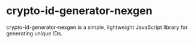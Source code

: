 # crypto-id-generator-nexgen
crypto-id-generator-nexgen is a simple, lightweight JavaScript library for generating unique IDs.
